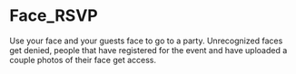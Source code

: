 # Face_RSVP

Use your face and your guests face to go to a party. Unrecognized faces get denied, people that have registered for the event and have uploaded a couple photos of their face get access.
